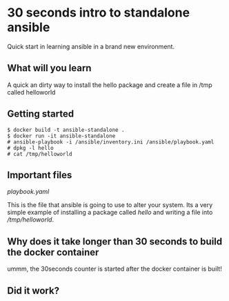 30 seconds intro to standalone ansible
===============================================

Quick start in learning ansible in a brand new environment.

What will you learn
-----------------------

A quick an dirty way to install the hello package and create a file in /tmp
called helloworld


Getting started
-------------------

	$ docker build -t ansible-standalone .
	$ docker run -it ansible-standalone
	# ansible-playbook -i /ansible/inventory.ini /ansible/playbook.yaml
	# dpkg -l hello
	# cat /tmp/helloworld


Important files
------------------

*playbook.yaml*

This is the file that ansible is going to use to alter your system.
Its a very simple example of installing a package called *hello* and writing a
file into */tmp/helloworld*.


Why does it take longer than 30 seconds to build the docker container
---------------------------------------------------------------------

ummm, the 30seconds counter is started after the docker container is built!

Did it work?
---------------

	
